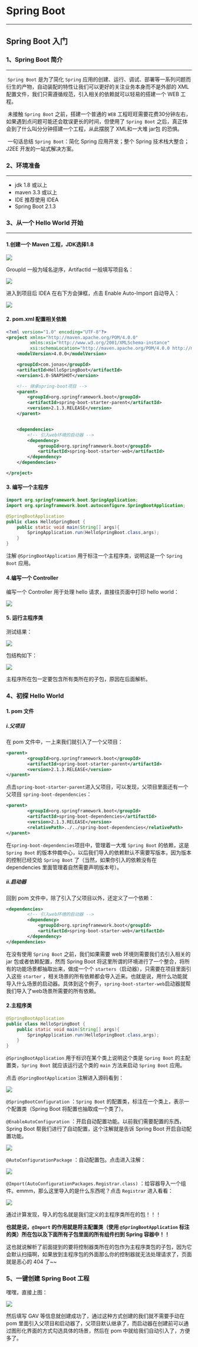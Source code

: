 # Spring Boot 

------

## Spring Boot 入门

### 1、Spring Boot 简介

-----

​	`Spring Boot` 是为了简化 `Spring` 应用的创建、运行、调试、部署等一系列问题而衍生的产物，自动装配的特性让我们可以更好的关注业务本身而不是外部的 XML 配置文件，我们只需遵循规范，引入相关的依赖就可以轻易的搭建一个 WEB 工程。

​	未接触 `Spring Boot` 之前，搭建一个普通的 `WEB` 工程旺旺需要花费30分钟左右，如果遇到点问题可能还会耽误更长的时间，但使用了 `Spring Boot` 之后，真正体会到了什么叫分分钟搭建一个工程，从此摆脱了 XML和一大堆 jar包 的恐惧。

​	一句话总结 `Spring Boot`：简化 Spring 应用开发；整个 Spring 技术栈大整合；J2EE 开发的一站式解决方案。



### 2、环境准备

-----------

- jdk 1.8 或以上
- maven 3.3 或以上
- IDE 推荐使用 IDEA 
- Spring Boot 2.1.3



### 3、从一个 Hello World 开始

------------

#### 1.创建一个 Maven 工程，JDK选择1.8

![](images/1553933197835.png)

GroupId 一般为域名逆序，ArtifactId 一般填写项目名：

![](images/1553933321255.png)

进入到项目后 IDEA 在右下方会弹框，点击 Enable Auto-Import 自动导入：

![](images/1553933427755.png)

#### 2. pom.xml 配置相关依赖

```xml
<?xml version="1.0" encoding="UTF-8"?>
<project xmlns="http://maven.apache.org/POM/4.0.0"
         xmlns:xsi="http://www.w3.org/2001/XMLSchema-instance"
         xsi:schemaLocation="http://maven.apache.org/POM/4.0.0 http://maven.apache.org/xsd/maven-4.0.0.xsd">
    <modelVersion>4.0.0</modelVersion>

    <groupId>com.jonas</groupId>
    <artifactId>HelloSpringBoot</artifactId>
    <version>1.0-SNAPSHOT</version>

    <!-- 继承spring-boot项目 -->
    <parent>
        <groupId>org.springframework.boot</groupId>
        <artifactId>spring-boot-starter-parent</artifactId>
        <version>2.1.3.RELEASE</version>
    </parent>


    <dependencies>
        <!-- 引入web环境的启动器 -->
        <dependency>
            <groupId>org.springframework.boot</groupId>
            <artifactId>spring-boot-starter-web</artifactId>
        </dependency>
    </dependencies>

</project>
```

#### 3. 编写一个主程序

```java
import org.springframework.boot.SpringApplication;
import org.springframework.boot.autoconfigure.SpringBootApplication;

@SpringBootApplication
public class HelloSpringBoot {
    public static void main(String[] args){
        SpringApplication.run(HelloSpringBoot.class,args);
    }
}
```

注解 `@SpringBootApplication` 用于标注一个主程序类，说明这是一个 `Spring Boot` 应用。

#### 4.编写一个 Controller

编写一个 Controller 用于处理 hello 请求，直接往页面中打印 hello world：

![](images/1553934396969.png)

#### 5. 运行主程序类

测试结果：

![](images/1553934510955.png)

包结构如下：

![](images/1553934660621.png)

主程序所在包一定要包含所有类所在的子包，原因在后面解析。



### 4、初探 Hello World

#### 1. pom 文件

##### i.父项目

在 pom 文件中，一上来我们就引入了一个父项目：

```xml
<parent>
        <groupId>org.springframework.boot</groupId>
        <artifactId>spring-boot-starter-parent</artifactId>
        <version>2.1.3.RELEASE</version>
</parent>
```

点击`spring-boot-starter-parent`进入父项目，可以发现，父项目里面还有一个父项目 `spring-boot-dependencies`：

```xml
<parent>
        <groupId>org.springframework.boot</groupId>
        <artifactId>spring-boot-dependencies</artifactId>
        <version>2.1.3.RELEASE</version>
        <relativePath>../../spring-boot-dependencies</relativePath>
</parent>
```

在`spring-boot-dependencies`项目中，管理着一大堆 `Spring Boot` 的依赖，这是 `Spring Boot` 的版本仲裁中心，以后我们导入的依赖默认不需要写版本，因为版本的控制已经交给 `Spring Boot` 了（当然，如果你引入的依赖没有在 dependencies 里面管理着自然需要声明版本号）。

##### ii.启动器

回到 pom 文件中，除了引入了父项目以外，还定义了一个依赖：

```xml
<dependencies>
        <!-- 引入web环境的启动器 -->
        <dependency>
            <groupId>org.springframework.boot</groupId>
            <artifactId>spring-boot-starter-web</artifactId>
        </dependency>
</dependencies>
```

在没有使用 `Spring Boot` 之前，我们如果需要 web 环境则需要我们去引入相关的 jar 包或者依赖配置，然而 Spring Boot 将这里所谓的环境进行了一个整合，将所有的功能场景都抽取出来，做成一个个 `starters`（启动器），只需要在项目里面引入这些  `starter` ，相关场景的所有依赖都会导入近来。也就是说，用什么功能就导入什么场景的启动器。具体到这个例子，`spring-boot-starter-web`启动器就帮我们导入了web场景所需要的所有依赖。

#### 2.主程序类

```java
@SpringBootApplication
public class HelloSpringBoot {
    public static void main(String[] args){
        SpringApplication.run(HelloSpringBoot.class,args);
    }
}
```

`@SpringBootApplication` 用于标识在某个类上说明这个类是 `Spring Boot` 的主配置类，`Spring Boot` 就应该运行这个类的 `main` 方法来启动 `Spring Boot` 应用。

点击 `@SpringBootApplication` 注解进入源码看到：

![](images/1553936103197.png)

`@SpringBootConfiguration` ：`Spring Boot` 的配置类，标注在一个类上，表示一个配置类（Spring Boot 将配置也抽取成一个类了）。

`@EnableAutoConfiguration` ：开启自动配置功能。以前我们需要配置的东西，Spring Boot 帮我们进行了自动配置，这个注解就是告诉 Spring Boot 开启自动配置功能。

![](images/1553936439912.png)

`@AutoConfigurationPackage` ：自动配置包。点击进入注解：

![](images/1553936529868.png)

`@Import(AutoConfigurationPackages.Registrar.class)` ：给容器导入一个组件。emmm，那么这里导入的是什么东西呢？点击 `Registrar` 进入看看：

![](images/1553937205912.png)

通过计算发现，导入的包名就是我们定义的主程序类所在的包！！！

**也就是说，`@Import` 的作用就是将主配置类（使用 `@SpringBootApplication` 标注的类）所在包以及下面所有子包里面的所有组件扫到 Spring 容器中！！**

这也就说解析了前面提到的要将控制器类所在的包作为主程序类包的子包，因为它会默认扫描啊，如果放到主程序包的外面那么你的控制器就无法处理请求了，页面就是恶心的 404 了~~



### 5、一键创建 Spring Boot 工程

嘿嘿，直接上图：

![](images/1553938280150.png)

然后填写 GAV 等信息就创建成功了，通过这种方式创建的我们就不需要手动在 pom 里面引入父项目和启动器了，父项目默认继承了，而启动器在创建前可以通过图形化界面的方式勾选具体的场景，然后在 pom 中就给我们自动引入了，方便多了。
